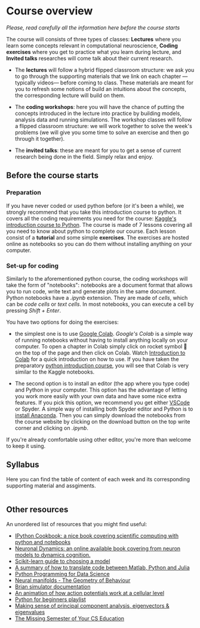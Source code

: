 # Course overview

*Please, read carefully all the information here before the course starts*

The course will consists of three types of classes: **Lectures** where you learn some concepts relevant in computational neuroscience, **Coding exercises** where you get to practice what you learn during lecture, and **Invited talks** researches will come talk about their current research.

  * The **lectures** will follow a hybrid flipped classroom structure: we ask you to go through the supporting materials that we link on each chapter —typically videos— before coming to class. These materials are meant for you to refresh some notions of build an intuitions about the concepts, the corresponding lecture will build on them.

  * The **coding workshops**: here you will have the chance of putting the concepts introduced in the lecture into practice by building models, analysis data and running simulations. The workshop classes will follow a flipped classroom structure: we will work together to solve the week's problems (we will give you some time to solve an exercise and then go through it together). <!-- * Note that the exam assignments will be variations of the problems solved during the workshops. -->

  * The **invited talks**: these are meant for you to get a sense of current research being done in the field. Simply relax and enjoy.  



## Before the course starts

### Preparation

If you have never coded or used python before (or it's been a while), we strongly recommend that you take this introduction course to python. It covers all the coding requirements you need for the course: [Kaggle's introduction course to Python](https://www.kaggle.com/learn/python). The course is made of 7 lessons covering all you need to know about python to complete our course. Each lesson consist of a **tutorial** and some simple **exercises**. The exercises are hosted online as notebooks so you can do them without installing anything on your computer. 

<!-- Before the course starts, you will need to open a [GitHub account](https://github.com/) and install [VSCode](https://code.visualstudio.com/download) as we will use to for live coding collaboration during the workshops. -->

### Set-up for coding

Similarly to the aforementioned python course, the coding workshops will take the form of "notebooks": notebooks are a document format that allows you to run code, write text and generate plots in the same document. Python notebooks have a *.ipynb* extension. They are made of *cells*, which can be *code cells* or *text cells*. In most notebooks, you can execute a cell by pressing *Shift + Enter*.

You have two options for doing the exercises: 
  * the simplest one is to use [Google Colab](colab.research.google.com). *Google's Colab* is a simple way of running notebooks without having to install anything locally on your computer. To open a chapter in Colab simply click on rocket symbol 🚀 on the top of the page and then click on Colab. Watch [Introduction to Colab](https://www.youtube.com/watch?v=inN8seMm7UI) for a quick introduction on how to use. If you have taken the preparatory [python introduction course](https://www.kaggle.com/learn/python), you will see that Colab is very similar to the Kaggle notebooks.

  * The second option is to install an editor (the app where you type code) and Python in your computer. This option has the advantage of letting you work more easily with your own data and have some nice extra features. If you pick this option, we recommend you get either [VSCode](https://code.visualstudio.com/download) or Spyder. A simple way of installing both Spyder editor and Python is to [install Anaconda](https://www.anaconda.com/products/distribution). Then you can simply download the notebooks from the course website by clicking on the download button on the top write corner and clicking on *.ipynb*.

If you're already comfortable using other editor, you're more than welcome to keep it using. 

## Syllabus

Here you can find the table of content of each week and its corresponding supporting material and assgiments.

```{tableofcontents}
```


## Other resources

An unordered list of resources that you might find useful:

* <a href="https://ipython-books.github.io/">IPython Cookbook: a nice book covering scientific computing with python and notebooks </a>  
* <a href="https://neuronaldynamics.epfl.ch/index.html">Neuronal Dynamics: an online available book covering from neuron models to dynamics cognition.</a>  
* <a href="https://scikit-learn.org/stable/tutorial/machine_learning_map/index.html">Scikit-learn guide to choosing a model </a>  
* <a href="https://cheatsheets.quantecon.org/ ">A summary of how to translate code between Matlab, Python and Julia  </a>  
* <a href="https://www.tomasbeuzen.com/python-programming-for-data-science/README.html ">Python Programming for Data Science  </a>  
* <a href="https://youtu.be/QHj9uVmwA_0">Neural manifolds - The Geometry of Behaviour  </a>  
* <a href="https://brian2.readthedocs.io/en/stable/user/index.html  ">Brian simulator documentation  </a>  
* <a href="https://www.youtube.com/watch?v=oa6rvUJlg7o">An animation of how action potentials work at a cellular level  </a>   
* <a href="https://www.youtube.com/watch?v=YYXdXT2l-Gg&list=PL-osiE80TeTskrapNbzXhwoFUiLCjGgY7">Python for beginners playlist  </a>    
* <a href="https://stats.stackexchange.com/questions/2691/making-sense-of-principal-component-analysis-eigenvectors-eigenvalues">Making sense of principal component analysis, eigenvectors & eigenvalues  </a>    
* <a href="https://missing.csail.mit.edu/0"> The Missing Semester of Your CS Education </a>  

